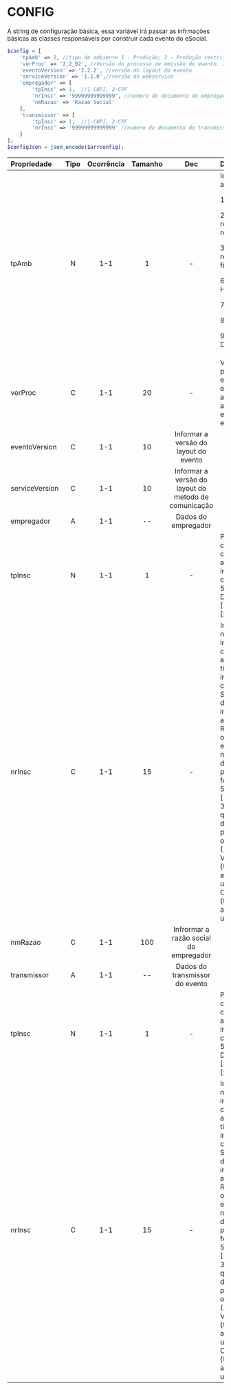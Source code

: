 # CONFIG

A string de configuração básica, essa variável irá passar as infrmações básicas as classes responsáveis por construir cada evento do eSocial. 

```php
$config = [
    'tpAmb' => 2, //tipo de ambiente 1 - Produção; 2 - Produção restrita - dados reais;3 - Produção restrita - dados fictícios.
    'verProc' => '2_2_02', //Versão do processo de emissão do evento. Informar a versão do aplicativo emissor do evento.
    'eventoVersion' => '2.2.2', //versão do layout do evento
    'serviceVersion' => '1.1.0',//versão do webservice
    'empregador' => [
        'tpInsc' => 1,  //1-CNPJ, 2-CPF
        'nrInsc' => '99999999999999', //numero do documento do empregador
        'nmRazao' => 'Razao Social'
    ],    
    'transmissor' => [
        'tpInsc' => 1,  //1-CNPJ, 2-CPF
        'nrInsc' => '99999999999999' //numero do documento do transmissor
    ]
];
$configJson = json_encode($arrconfig);
```
| Propriedade | Tipo | Ocorrência | Tamanho | Dec | Descrição |
| :---  | :---: | :---: | :---: | :---: | :--- |
| tpAmb | N | 1-1 | 1 | - | Identificação do ambiente: <p>1 - Produção;</p><p>2 - Produção restrita - dados reais;</p><p>3 - Produção restrita - dados fictícios.</p><p>6 - Homologação</p><p>7 - Validação</p><p>8 - Testes</p><p>9 - Desenvolvimento</p>|
| verProc | C | 1-1 | 20 | - | Versão do processo de emissão do evento.  Informar a versão do aplicativo emissor do evento. |
| eventoVersion | C | 1-1 | 10 | Informar a versão do layout do evento |
| serviceVersion | C | 1-1 | 10 | Informar a versão do layout do metodo de comunicação | 
| empregador | A | 1-1 | -- | Dados do empregador |
| tpInsc | N | 1-1 | 1 | - | Preencher com o código correspondente ao tipo de inscrição, conforme tabela 5. Validação: Deve ser igual a [1] (CNPJ) ou [2] (CPF) |
| nrInsc | C | 1-1 | 15 | - | Informar o número de inscrição do contribuinte de acordo com o tipo de inscrição indicado no campo {tpInsc}. Se for um CNPJ deve ser informada apenas a Raiz/Base de oito posições, exceto se natureza jurídica de administração pública direta federal ([101-5], [104-0], [107-4], [116-3], situação em que o campo deve ser preenchido com o CNPJ completo (14 posições). Validação: Se {tpInsc} for igual a [1], deve ser um número de CNPJ válido. Se {tpInsc} for igual a [2], deve ser um CPF válido. |
| nmRazao | C | 1-1 | 100 | Infrormar a razão social do empregador |
| transmissor | A | 1-1 | -- | Dados do transmissor do evento |
| tpInsc | N | 1-1 | 1 | - | Preencher com o código correspondente ao tipo de inscrição, conforme tabela 5. Validação: Deve ser igual a [1] (CNPJ) ou [2] (CPF) |
| nrInsc | C | 1-1 | 15 | - | Informar o número de inscrição do contribuinte de acordo com o tipo de inscrição indicado no campo {tpInsc}. Se for um CNPJ deve ser informada apenas a Raiz/Base de oito posições, exceto se natureza jurídica de administração pública direta federal ([101-5], [104-0], [107-4], [116-3], situação em que o campo deve ser preenchido com o CNPJ completo (14 posições). Validação: Se {tpInsc} for igual a [1], deve ser um número de CNPJ válido. Se {tpInsc} for igual a [2], deve ser um CPF válido. |



